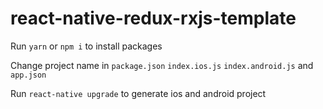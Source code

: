 # react-native-redux-rxjs-template
Run ```yarn``` or ```npm i``` to install packages

Change project name in ```package.json``` ```index.ios.js``` ```index.android.js``` and ```app.json```

Run ```react-native upgrade``` to generate ios and android project
